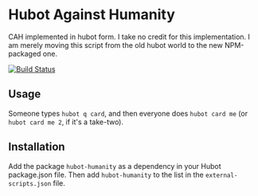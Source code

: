 # Hubot Against Humanity

CAH implemented in hubot form. I take no credit for this implementation. I am merely moving this script from the old hubot world to the new NPM-packaged one.

[![Build Status](https://travis-ci.org/jakswa/hubot-humanity.png)](https://travis-ci.org/jakswa/hubot-humanity)

## Usage

Someone types `hubot q card`, and then everyone does `hubot card me` (or `hubot card me 2`, if it's a take-two).

## Installation

Add the package `hubot-humanity` as a dependency in your Hubot package.json file. Then add `hubot-humanity` to the list in the `external-scripts.json` file.

